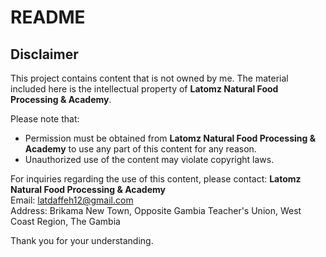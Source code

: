 # README

## Disclaimer

This project contains content that is not owned by me. The material included here is the intellectual property of **Latomz Natural Food Processing & Academy**.

Please note that:
- Permission must be obtained from **Latomz Natural Food Processing & Academy** to use any part of this content for any reason.
- Unauthorized use of the content may violate copyright laws.

For inquiries regarding the use of this content, please contact:
**Latomz Natural Food Processing & Academy**  
Email: latdaffeh12@gmail.com  
Address: Brikama New Town, Opposite Gambia Teacher's Union, West Coast Region, The Gambia

Thank you for your understanding.